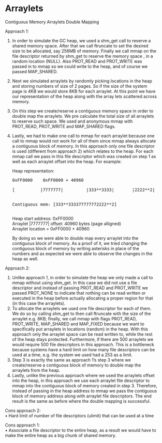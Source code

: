 # Arraylets
Contiguous Memory Arraylets Double Mapping

Approach 1: 

1.	In order to simulate the GC heap, we used a shm_get call to reserve a shared memory space. After that we call ftruncate to set the desired size to be allocated, say 256MB of memory. Finally we call mmap on the file descriptor returned by shm_get to reserve the memory space , in a random location (NULL). Also PROT_READ and PROT_WRITE was passed in to mmap so we could write to the heap, and of course we passed MAP_SHARED. 
2.	Next we simulated arraylets by randomly picking locations in the heap and storing numbers of size of 2 pages. So if the size of the system page is 4KB we would store 8KB for each arraylet. At this point we have our representation of the heap along with the array lets scattered across memory. 
3.	On this step we create/reserve a contiguous memory space in order to double map the arraylets. We pre calculate the total size of all arraylets to reserve such space. We used and anonymous mmap with PROT_READ, PROT_WRITE and MAP_SHARED flags. 
4.	Lastly, we had to make one call to mmap for each arraylet because one call to mmap would not work for all of them since mmap always allocate a contiguous block of memory. In this approach only one file descriptor is used (different from approach 2) which relates to the heap. For each mmap call we pass in this file descriptor which was created on step 1 as well as each arraylet offset into the heap. For example: 

	Heap representation:
	
     <pre>
	0xFF0000    0xFF0000 + 40960<br />
	[          |7777777|         |333**3333|       |2222**2|      ]<br />

	Contiguous mem:	[333**333377777772222**2]<br />
	</pre>
	
	Heap start address: 0xFF0000<br />
	Arraylet |7777777| offset: 40960 bytes (page alligned)<br />
	Arraylet location = 0xFF0000 + 40960<br />

	By doing so we were able to double map every arraylet into the contiguous block of memory. As a proof of it, we tried changing the contiguous block of memory by writing asterisks in place of the numbers and as expected we were able to observe the changes in the heap as well. 

Approach 2:

1.	Unlike approach 1, in order to simulate the heap we only made a call to mmap without using shm_get. In this case we did not use a file descriptor and instead of passing PROT_READ and PROT_WRITE we passed PROT_NONE to indicate that nothing can be read written or executed in the heap before actually allocating a proper region for that (in this case the arraylets). 
2.	To allocate the arraylets we used one file descriptor for each of them. We do so by calling shm_get to then call ftruncate with the size of the arraylet e.g. 8KB; finally, we call mmap with flags PROT_READ, PROT_WRITE, MAP_SHARED and MAP_FIXED because we want to specifically put arraylets in locations (random) in the heap. With this approach only the arraylet space can be read written to, while the rest of the heap stays protected. Furthermore, if there are 500 arraylets we would require 500 file descriptors in this approach. This is a bottleneck because systems have a hard limit on how many file descriptors can be used at a time, e.g. the system we used had a 253 as a limit. 
3.	Step 3 is exactly the same as approach 1’s step 3 where we create/reserve a contiguous block of memory to double map the arraylets from the heap. 
4.	Lastly, unlike the previous approach where we used the arraylets offset into the heap, in this approach we use each arraylet file descriptor to mmap into the contiguous block of memory created in step 3. Therefore, instead of passing in the heap address to mmap we pass the contiguous block of memory address along with arraylet file descriptors. The end result is the same as before where the double mapping is successful. 


Cons approach 2:<br />
•	Hard limit of number of file descriptors (ulimit) that can be used at a time 

Cons approach 1:<br />
•	Associate a file descriptor to the entire heap, as a result we would have to make the entire heap as a big chunk of shared memory. 

